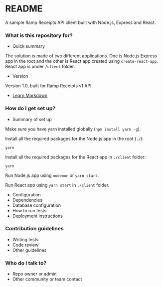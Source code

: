 # README #

A sample Ramp Receipts API client built with Node.js, Express and React.

### What is this repository for? ###

* Quick summary

The solution is made of two different applications. One is Node.js Express app in the root and the other is React app created using `create-react-app`. React app is under `/client` folder.

* Version

Version 1.0, built for Ramp Receipts v1 API.

* [Learn Markdown](https://bitbucket.org/tutorials/markdowndemo)

### How do I get set up? ###

* Summary of set up

Make sure you have yarn installed globally (`npm install yarn -g`).

Install all the required packages for the Node.js app in the root (`./`):

    yarn

Install all the required packages for the React app in `./client` folder:

    yarn

Run Node.js app using `nodemon` or `yarn start`.

Run React app using `yarn start` in `./client` folder.

* Configuration
* Dependencies
* Database configuration
* How to run tests
* Deployment instructions

### Contribution guidelines ###

* Writing tests
* Code review
* Other guidelines

### Who do I talk to? ###

* Repo owner or admin
* Other community or team contact